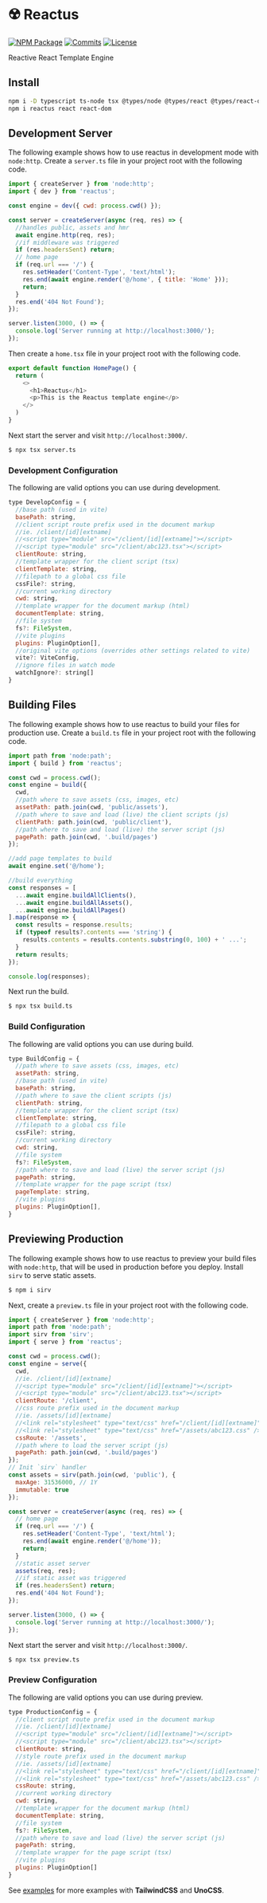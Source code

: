 # ☢️ Reactus

[![NPM Package](https://img.shields.io/npm/v/reactus.svg?style=flat)](https://www.npmjs.com/package/reactus)
[![Commits](https://img.shields.io/github/last-commit/stackpress/reactus)](https://github.com/stackpress/reactus/commits/main/)
[![License](https://img.shields.io/badge/license-Apache%202.0-blue.svg?style=flat)](https://github.com/stackpress/reactus/blob/main/LICENSE)

Reactive React Template Engine

## Install

```bash
npm i -D typescript ts-node tsx @types/node @types/react @types/react-dom
npm i reactus react react-dom
```

## Development Server

The following example shows how to use reactus in development mode 
with `node:http`. Create a `server.ts` file in your project root 
with the following code.

```js
import { createServer } from 'node:http';
import { dev } from 'reactus';

const engine = dev({ cwd: process.cwd() });

const server = createServer(async (req, res) => {
  //handles public, assets and hmr
  await engine.http(req, res);
  //if middleware was triggered
  if (res.headersSent) return;
  // home page
  if (req.url === '/') {
    res.setHeader('Content-Type', 'text/html');
    res.end(await engine.render('@/home', { title: 'Home' }));
    return;
  }
  res.end('404 Not Found');
});

server.listen(3000, () => {
  console.log('Server running at http://localhost:3000/');
});
```

Then create a `home.tsx` file in your project root 
with the following code.

```js
export default function HomePage() {
  return (
    <>
      <h1>Reactus</h1>
      <p>This is the Reactus template engine</p>
    </>
  )
}
```

Next start the server and visit `http://localhost:3000/`.

```bash
$ npx tsx server.ts
```


### Development Configuration

The following are valid options you can use during development.

```js
type DevelopConfig = {
  //base path (used in vite)
  basePath: string,
  //client script route prefix used in the document markup
  //ie. /client/[id][extname]
  //<script type="module" src="/client/[id][extname]"></script>
  //<script type="module" src="/client/abc123.tsx"></script>
  clientRoute: string,
  //template wrapper for the client script (tsx)
  clientTemplate: string,
  //filepath to a global css file
  cssFile?: string,
  //current working directory
  cwd: string,
  //template wrapper for the document markup (html)
  documentTemplate: string,
  //file system
  fs?: FileSystem,
  //vite plugins
  plugins: PluginOption[],
  //original vite options (overrides other settings related to vite)
  vite?: ViteConfig,
  //ignore files in watch mode
  watchIgnore?: string[]
}
```


## Building Files

The following example shows how to use reactus to build your files 
for production use. Create a `build.ts` file in your project root 
with the following code.

```js
import path from 'node:path';
import { build } from 'reactus';

const cwd = process.cwd();
const engine = build({
  cwd,
  //path where to save assets (css, images, etc)
  assetPath: path.join(cwd, 'public/assets'),
  //path where to save and load (live) the client scripts (js)
  clientPath: path.join(cwd, 'public/client'),
  //path where to save and load (live) the server script (js)
  pagePath: path.join(cwd, '.build/pages')
});

//add page templates to build
await engine.set('@/home');

//build everything
const responses = [
  ...await engine.buildAllClients(),
  ...await engine.buildAllAssets(),
  ...await engine.buildAllPages()
].map(response => {
  const results = response.results;
  if (typeof results?.contents === 'string') {
    results.contents = results.contents.substring(0, 100) + ' ...';
  }
  return results;
});

console.log(responses);
```

Next run the build.

```bash
$ npx tsx build.ts
```

### Build Configuration

The following are valid options you can use during build.

```js
type BuildConfig = {
  //path where to save assets (css, images, etc)
  assetPath: string,
  //base path (used in vite)
  basePath: string,
  //path where to save the client scripts (js)
  clientPath: string,
  //template wrapper for the client script (tsx)
  clientTemplate: string,
  //filepath to a global css file
  cssFile?: string,
  //current working directory
  cwd: string,
  //file system
  fs?: FileSystem,
  //path where to save and load (live) the server script (js)
  pagePath: string,
  //template wrapper for the page script (tsx)
  pageTemplate: string,
  //vite plugins
  plugins: PluginOption[],
}
```

## Previewing Production

The following example shows how to use reactus to preview your build 
files with `node:http`, that will be used in production before you 
deploy. Install `sirv` to serve static assets.

```bash
$ npm i sirv
```

Next, create a `preview.ts` file in your project root with the 
following code.

```js
import { createServer } from 'node:http';
import path from 'node:path';
import sirv from 'sirv';
import { serve } from 'reactus';

const cwd = process.cwd();
const engine = serve({
  cwd,
  //ie. /client/[id][extname]
  //<script type="module" src="/client/[id][extname]"></script>
  //<script type="module" src="/client/abc123.tsx"></script>
  clientRoute: '/client',
  //css route prefix used in the document markup
  //ie. /assets/[id][extname]
  //<link rel="stylesheet" type="text/css" href="/client/[id][extname]" />
  //<link rel="stylesheet" type="text/css" href="/assets/abc123.css" />
  cssRoute: '/assets',
  //path where to load the server script (js)
  pagePath: path.join(cwd, '.build/pages')
});
// Init `sirv` handler
const assets = sirv(path.join(cwd, 'public'), {
  maxAge: 31536000, // 1Y
  immutable: true
});

const server = createServer(async (req, res) => {
  // home page
  if (req.url === '/') {
    res.setHeader('Content-Type', 'text/html');
    res.end(await engine.render('@/home'));
    return;
  }
  //static asset server
  assets(req, res);
  //if static asset was triggered
  if (res.headersSent) return;
  res.end('404 Not Found');
});

server.listen(3000, () => {
  console.log('Server running at http://localhost:3000/');
});
```

Next start the server and visit `http://localhost:3000/`.

```bash
$ npx tsx preview.ts
```

### Preview Configuration

The following are valid options you can use during preview.

```js
type ProductionConfig = {
  //client script route prefix used in the document markup
  //ie. /client/[id][extname]
  //<script type="module" src="/client/[id][extname]"></script>
  //<script type="module" src="/client/abc123.tsx"></script>
  clientRoute: string,
  //style route prefix used in the document markup
  //ie. /assets/[id][extname]
  //<link rel="stylesheet" type="text/css" href="/client/[id][extname]" />
  //<link rel="stylesheet" type="text/css" href="/assets/abc123.css" />
  cssRoute: string,
  //current working directory
  cwd: string,
  //template wrapper for the document markup (html)
  documentTemplate: string,
  //file system
  fs?: FileSystem,
  //path where to save and load (live) the server script (js)
  pagePath: string,
  //template wrapper for the page script (tsx)
  //vite plugins
  plugins: PluginOption[]
}
```

See [examples](https://github.com/stackpress/reactus/tree/main/examples)
for more examples with **TailwindCSS** and **UnoCSS**.